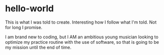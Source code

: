 # hello-world
This is what I was told to create. Interesting how I follow what I'm told. Not for long I promise. 

I am brand new to coding, but I AM an ambitious young musician looking to optimize my practice routine with the use of software, so that is going to be my mission until the end of time. 
